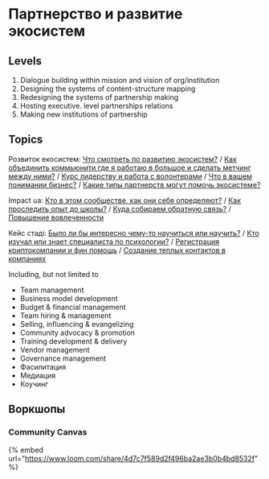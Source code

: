 # Партнерство и развитие экосистем

## Levels

1. Dialogue building within mission and vision of org/institution
2. Designing the systems of content-structure mapping 
3. Redesigning the systems of partnership making 
4. Hosting executive. level partnerships relations 
5. Making new institutions of partnership

## Topics

Розвиток екосистем: [Что смотреть по развитию экосистем?](https://wiki.impactua.org/metashkola/rozvitok-ekosistem/28.05#maks-chto-smotret-po-razvitiyu-ekosistem) / [Как объединить коммьюнити где я работаю в большое и сделать метчинг между ними?](https://wiki.impactua.org/metashkola/rozvitok-ekosistem/04.06#diana-obedinenie-etikh-kommyuniti-gde-ya-rabotayu-v-bolshoe-metching-mezhdu-nimi) / [Курс лидерству и работа с волонтерами](https://wiki.impactua.org/metashkola/rozvitok-ekosistem/04.06#saya-kurs-vebinar-po-liderstvu-rabota-s-volonterami) / [Что в вашем понимании бизнес?](https://wiki.impactua.org/metashkola/rozvitok-ekosistem/11.06#saya-kakoi-u-vas-opyt-predprinimatelstva) / [Какие типы партнерств могут помочь экосистеме?](https://wiki.impactua.org/metashkola/rozvitok-ekosistem/16.07#diana-partnerstva-kosmos-ili)

Impact ua: [Кто в этом сообществе, как они себя определяют?](https://wiki.impactua.org/metashkola/rozvitok-ekosistem/28.05#karina-kto-v-etom-soobshestve-kak-oni-sebya-opredelyayut) / [Как проследить опыт до школы?](https://wiki.impactua.org/metashkola/rozvitok-ekosistem/04.06#karina-mozhem-prosledit-lyudei-do-shkoly) / [Куда собираем обратную связь?](https://wiki.impactua.org/metashkola/rozvitok-ekosistem/04.06#sasha-kuda-sobiraem-obratnuyu-svyaz) / [Повышение вовлеченности](https://wiki.impactua.org/metashkola/rozvitok-ekosistem/16.07#diana-pochemu-nizkaya-vovlechennost)

Кейс стаді: [Было ли бы интересно чему-то научиться или научить?](https://wiki.impactua.org/metashkola/rozvitok-ekosistem/11.06#zhenya-bylo-li-by-interesno-chemu-to-nauchitsya-ili-nauchit) / [Кто изучал или знает специалиста по психологии?](https://wiki.impactua.org/metashkola/rozvitok-ekosistem/28.05#denis-kto-izuchal-ili-znaet-specialista-po-psikhologii) / [Регистрация криптокомпании и фин помощь](https://wiki.impactua.org/metashkola/rozvitok-ekosistem/18.06#andrei-registraciya-kriptokompanii-i-fin-pomosh) / [Создание теплых контактов в компаниях](https://wiki.impactua.org/metashkola/rozvitok-ekosistem/16.07#karina-teplye-kontakty-v-kompaniya)

Including, but not limited to

* Team management
* Business model development
* Budget & financial management
* Team hiring & management
* Selling, influencing & evangelizing
* Community advocacy & promotion
* Training development & delivery
* Vendor management
* Governance management
* Фасилитация
* Медиация
* Коучинг

## Воркшопы

### Community Canvas

{% embed url="https://www.loom.com/share/4d7c7f589d2f496ba2ae3b0b4bd8532f" %}

